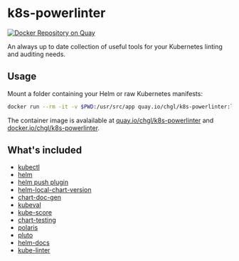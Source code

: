# k8s-powerlinter

[![Docker Repository on Quay](https://quay.io/repository/chgl/k8s-powerlinter/status "Docker Repository on Quay")](https://quay.io/repository/chgl/k8s-powerlinter)

An always up to date collection of useful tools for your Kubernetes linting and auditing needs.

## Usage

Mount a folder containing your Helm or raw Kubernetes manifests:

```sh
docker run --rm -it -v $PWD:/usr/src/app quay.io/chgl/k8s-powerlinter:latest
```

The container image is avalailable at [quay.io/chgl/k8s-powerlinter](quay.io/chgl/k8s-powerlinter) and [docker.io/chgl/k8s-powerlinter](docker.io/chgl/k8s-powerlinter).

## What's included

- [kubectl](https://github.com/kubernetes/kubectl)
- [helm](https://github.com/helm/helm)
- [helm push plugin](https://github.com/chartmuseum/helm-push.git)
- [helm-local-chart-version](https://github.com/mbenabda/helm-local-chart-version)
- [chart-doc-gen](https://github.com/kubepack/chart-doc-gen)
- [kubeval](https://github.com/instrumenta/kubeval)
- [kube-score](https://github.com/zegl/kube-score)
- [chart-testing](https://github.com/helm/chart-testing)
- [polaris](https://github.com/FairwindsOps/polaris)
- [pluto](https://github.com/FairwindsOps/pluto)
- [helm-docs](https://github.com/norwoodj/helm-docs)
- [kube-linter](https://github.com/stackrox/kube-linter)
